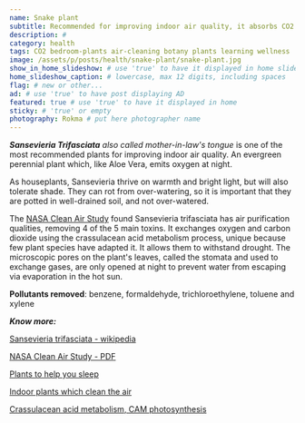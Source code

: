 ```yaml
---
name: Snake plant
subtitle: Recommended for improving indoor air quality, it absorbs CO2 at night.
description: #
category: health
tags: CO2 bedroom-plants air-cleaning botany plants learning wellness
image: /assets/p/posts/health/snake-plant/snake-plant.jpg
show_in_home_slideshow: # use 'true' to have it displayed in home slideshow
home_slideshow_caption: # lowercase, max 12 digits, including spaces
flag: # new or other...
ad: # use 'true' to have post displaying AD
featured: true # use 'true' to have it displayed in home
sticky: # 'true' or empty
photography: Rokma # put here photographer name
---
```


_**Sansevieria Trifasciata** also called mother-in-law's tongue_ is one of the most recommended plants for improving indoor air quality. An evergreen perennial plant which, like Aloe Vera, emits oxygen at night.

As houseplants, Sansevieria thrive on warmth and bright light, but will also tolerate shade. They can rot from over-watering, so it is important that they are potted in well-drained soil, and not over-watered.

The [NASA Clean Air Study](https://en.wikipedia.org/wiki/NASA_Clean_Air_Study) found Sansevieria trifasciata has air purification qualities, removing 4 of the 5 main toxins. It exchanges oxygen and carbon dioxide using the crassulacean acid metabolism process, unique because few plant species have adapted it. It allows them to withstand drought. The microscopic pores on the plant's leaves, called the stomata and used to exchange gases, are only opened at night to prevent water from escaping via evaporation in the hot sun.

**Pollutants removed**: benzene, formaldehyde, trichloroethylene, toluene and xylene


**_Know more:_**

[Sansevieria trifasciata - wikipedia](https://en.wikipedia.org/wiki/Sansevieria_trifasciata)

[NASA Clean Air Study - PDF](https://ntrs.nasa.gov/archive/nasa/casi.ntrs.nasa.gov/19930073077.pdf)


[Plants to help you sleep](http://www.naturallivingideas.com/12-plants-for-your-bedroom-to-help-you-sleep/)

[Indoor plants which clean the air](https://www.livescience.com/38445-indoor-plants-clean-air.html)

[Crassulacean acid metabolism, CAM photosynthesis](https://en.wikipedia.org/wiki/Crassulacean_acid_metabolism)
